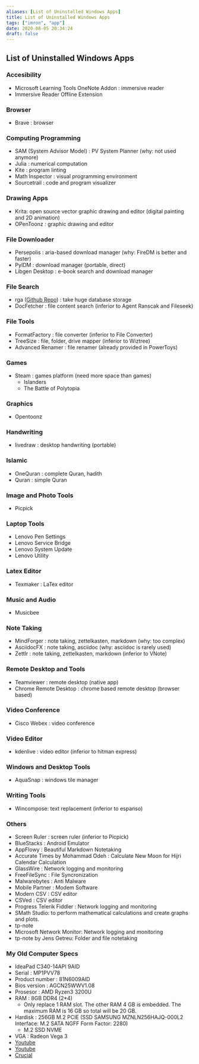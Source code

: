 ```yaml
---
aliases: [List of Uninstalled Windows Apps]
title: List of Uninstalled Windows Apps
tags: ["imron", "app"]
date: 2020-08-05 20:34:24
draft: false
---
```


## List of Uninstalled Windows Apps

### Accesibility

- Microsoft Learning Tools OneNote Addon : immersive reader
- Immersive Reader Offline Extension

### Browser

- Brave : browser

### Computing Programming

- SAM (System Advisor Model) : PV System Planner (why: not used anymore)
- Julia : numerical computation
- Kite : program linting
- Math Inspector : visual programming environment
- Sourcetrail : code and program visualizer

### Drawing Apps

- Krita: open source vector graphic drawing and editor (digital painting and 2D animation)
- OPenToonz : graphic drawing and editor

### File Downloader

- Persepolis : aria-based download manager (why: FireDM is better and faster)
- PyIDM : download manager (portable, direct)
- Libgen Desktop : e-book search and download manager

### File Search

- rga ([Github Repo](https://github.com/phiresky/ripgrep-all)) : take huge database storage
- DocFetcher : file content search (inferior to Agent Ranscak and Fileseek)

### File Tools

- FormatFactory : file converter (inferior to File Converter)
- TreeSize : file, folder, drive mapper (inferior to Wiztree)
- Advanced Renamer : file renamer (already provided in PowerToys)

### Games

- Steam : games platform (need more space than games)
    - Islanders
    - The Battle of Polytopia

### Graphics

- Opentoonz

### Handwriting

- livedraw : desktop handwriting (portable)

### Islamic

- OneQuran : complete Quran, hadith
- Quran : simple Quran

### Image and Photo Tools

- Picpick

### Laptop Tools

- Lenovo Pen Settings
- Lenovo Service Bridge
- Lenovo System Update
- Lenovo Utility

### Latex Editor

- Texmaker : LaTex editor

### Music and Audio

- Musicbee

### Note Taking

- MindForger : note taking, zettelkasten, markdown (why: too complex)
- AsciidocFX : note taking, asciidoc (why: asciidoc is rarely used)
- Zettlr : note taking, zettelkasten, markdown (inferior to VNote)

### Remote Desktop and Tools

- Teamviewer : remote desktop (native app)
- Chrome Remote Desktop : chrome based remote desktop (browser based)

### Video Conference

- Cisco Webex : video conference

### Video Editor

- kdenlive : video editor (inferior to hitman express)

### Windows and Desktop Tools

- AquaSnap : windows tile manager

### Writing Tools

- Wincompose: text replacement (inferior to espanso)

### Others

- Screen Ruler : screen ruler (inferior to Picpick)
- BlueStacks : Android Emulator
- AppFlowy : Beautiful Markdown Notetaking
- Accurate Times by Mohammad Odeh : Calculate New Moon for Hijri Calendar Calculation
- GlassWire : Network logging and monitoring
- FreeFileSync : File Syncronization
- Malwarebytes : Anti Malware
- Mobile Partner : Modem Software
- Modern CSV : CSV editor
- CSVed : CSV editor
- Progress Telerik Fiddler : Network logging and monitoring
- SMath Studio: to perform mathematical calculations and create graphs and plots.
- tp-note
- Microsoft Network Monitor: Network logging and monitoring
- tp-note by Jens Getreu: Folder and file notetaking

### My Old Computer Specs

- IdeaPad C340-14API 9AID
- Serial : MP1PVV78
- Product number : 81N6009AID
- Bios version : AGCN25WWV1.08
- Prosesor : AMD Ryzen3 3200U
- RAM : 8GB DDR4 (2*4)
    - Only replace 1 RAM slot. The other RAM 4 GB is embedded. The maximum RAM is 16 GB so total will be 20 GB.
- Hardisk : 256GB M.2 PCIE (SSD SAMSUNG MZNLN256HAJQ-000L2 Interface: M.2 SATA NGFF Form Factor: 2280)
    - M.2 SSD NVME
- VGA : Radeon Vega 3
- [Youtube](https://www.youtube.com/watch?v=oAtamA8zSpw)
- [Youtube](https://www.youtube.com/watch?v=7F1YZ4e-XKM)
- [Crucial](https://www.crucial.com/compatible-upgrade-for/lenovo/ideapad-c340#ssd)
